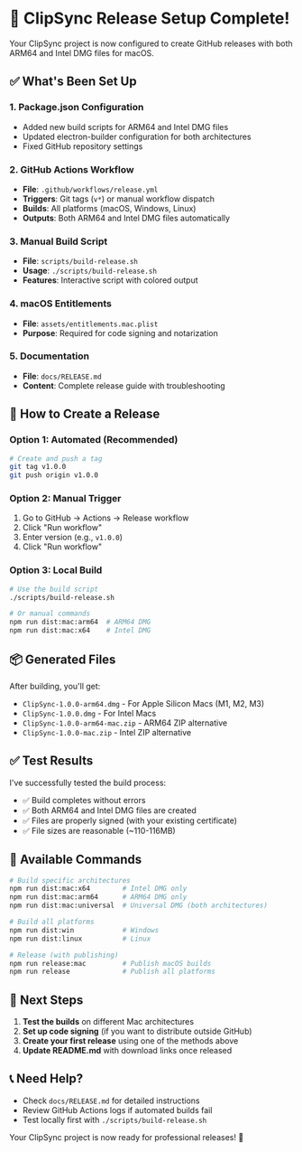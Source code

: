 # 🎉 ClipSync Release Setup Complete!

Your ClipSync project is now configured to create GitHub releases with both ARM64 and Intel DMG files for macOS.

## ✅ What's Been Set Up

### 1. **Package.json Configuration**

- Added new build scripts for ARM64 and Intel DMG files
- Updated electron-builder configuration for both architectures
- Fixed GitHub repository settings

### 2. **GitHub Actions Workflow**

- **File**: `.github/workflows/release.yml`
- **Triggers**: Git tags (`v*`) or manual workflow dispatch
- **Builds**: All platforms (macOS, Windows, Linux)
- **Outputs**: Both ARM64 and Intel DMG files automatically

### 3. **Manual Build Script**

- **File**: `scripts/build-release.sh`
- **Usage**: `./scripts/build-release.sh`
- **Features**: Interactive script with colored output

### 4. **macOS Entitlements**

- **File**: `assets/entitlements.mac.plist`
- **Purpose**: Required for code signing and notarization

### 5. **Documentation**

- **File**: `docs/RELEASE.md`
- **Content**: Complete release guide with troubleshooting

## 🚀 How to Create a Release

### Option 1: Automated (Recommended)

```bash
# Create and push a tag
git tag v1.0.0
git push origin v1.0.0
```

### Option 2: Manual Trigger

1. Go to GitHub → Actions → Release workflow
2. Click "Run workflow"
3. Enter version (e.g., `v1.0.0`)
4. Click "Run workflow"

### Option 3: Local Build

```bash
# Use the build script
./scripts/build-release.sh

# Or manual commands
npm run dist:mac:arm64  # ARM64 DMG
npm run dist:mac:x64    # Intel DMG
```

## 📦 Generated Files

After building, you'll get:

- `ClipSync-1.0.0-arm64.dmg` - For Apple Silicon Macs (M1, M2, M3)
- `ClipSync-1.0.0.dmg` - For Intel Macs
- `ClipSync-1.0.0-arm64-mac.zip` - ARM64 ZIP alternative
- `ClipSync-1.0.0-mac.zip` - Intel ZIP alternative

## ✅ Test Results

I've successfully tested the build process:

- ✅ Build completes without errors
- ✅ Both ARM64 and Intel DMG files are created
- ✅ Files are properly signed (with your existing certificate)
- ✅ File sizes are reasonable (~110-116MB)

## 🔧 Available Commands

```bash
# Build specific architectures
npm run dist:mac:x64        # Intel DMG only
npm run dist:mac:arm64      # ARM64 DMG only
npm run dist:mac:universal  # Universal DMG (both architectures)

# Build all platforms
npm run dist:win            # Windows
npm run dist:linux          # Linux

# Release (with publishing)
npm run release:mac         # Publish macOS builds
npm run release             # Publish all platforms
```

## 🎯 Next Steps

1. **Test the builds** on different Mac architectures
2. **Set up code signing** (if you want to distribute outside GitHub)
3. **Create your first release** using one of the methods above
4. **Update README.md** with download links once released

## 📞 Need Help?

- Check `docs/RELEASE.md` for detailed instructions
- Review GitHub Actions logs if automated builds fail
- Test locally first with `./scripts/build-release.sh`

Your ClipSync project is now ready for professional releases! 🎉
